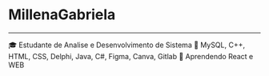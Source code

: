 # MillenaGabriela
____________________________________________
🎓 Estudante de Analise e Desenvolvimento de Sistema
🧠 MySQL, C++, HTML, CSS, Delphi, Java, C#, Figma, Canva, Gitlab
📘 Aprendendo React e WEB
